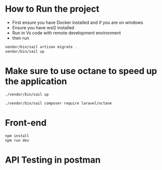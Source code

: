 # How to Run the project
- First ensure you have Docker installed and if you are on windows
- Ensure you have wsl2 installed
- Run in Vs code with remote development environment
- then run

```bash
vendor/bin/sail artisan migrate .
vendor/bin/sail up
```
# Make sure to use octane to speed up the application
```bash
./vendor/bin/sail up
 
./vendor/bin/sail composer require laravel/octane

```
# Front-end
```bash
npm install
npm run dev
```



# API Testing in postman
